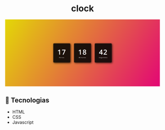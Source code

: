 <h1 align="center"> clock </h1>

<p align="center">
    <img alt="clock" src=".github/preview.png">
</p>

## 🚀 Tecnologias
- HTML
- CSS
- Javascript
